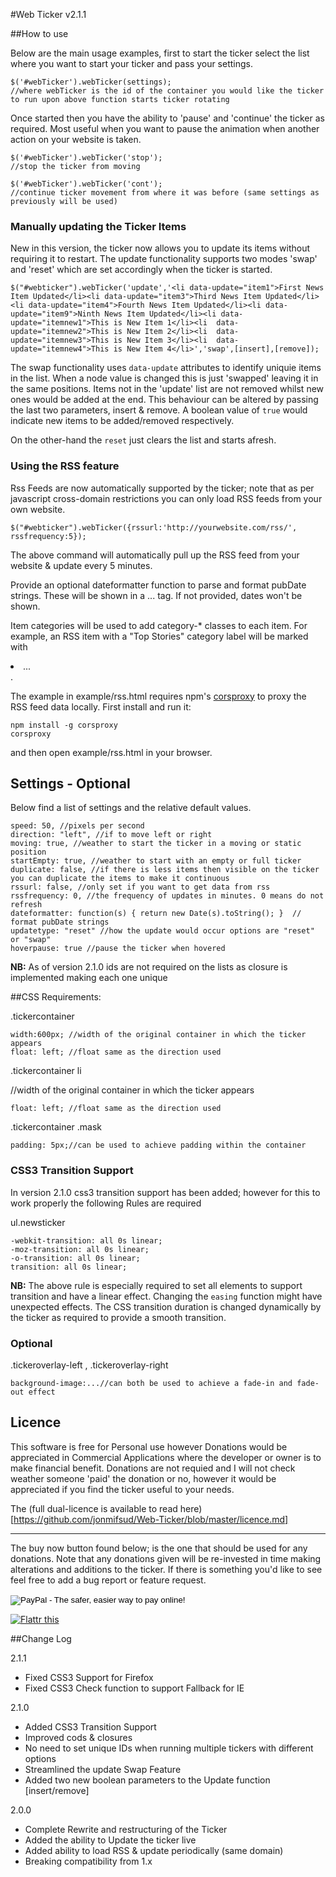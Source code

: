 #Web Ticker v2.1.1

##How to use

Below are the main usage examples, first to start the ticker select the list where you want to start your ticker and pass your settings.

	$('#webTicker').webTicker(settings);
	//where webTicker is the id of the container you would like the ticker to run upon above function starts ticker rotating

Once started then you have the ability to 'pause' and 'continue' the ticker as required. Most useful when you want to pause the animation when another action on your website is taken.

	$('#webTicker').webTicker('stop');
	//stop the ticker from moving

	$('#webTicker').webTicker('cont');
	//continue ticker movement from where it was before (same settings as previously will be used)

### Manually updating the Ticker Items

New in this version, the ticker now allows you to update its items without requiring it to restart.
The update functionality supports two modes 'swap' and 'reset' which are set accordingly when the ticker is started.

	$("#webticker").webTicker('update','<li data-update="item1">First News Item Updated</li><li data-update="item3">Third News Item Updated</li><li data-update="item4">Fourth News Item Updated</li><li data-update="item9">Ninth News Item Updated</li><li data-update="itemnew1">This is New Item 1</li><li  data-update="itemnew2">This is New Item 2</li><li  data-update="itemnew3">This is New Item 3</li><li  data-update="itemnew4">This is New Item 4</li>','swap',[insert],[remove]);

The swap functionality uses `data-update` attributes to identify uniquie items in the list.
When a node value is changed this is just 'swapped' leaving it in the same positions.
Items not in the 'update' list are not removed whilst new ones would be added at the end.
This behaviour can be altered by passing the last two parameters, insert & remove.
A boolean value of `true` would indicate new items to be added/removed respectively.

On the other-hand the `reset` just clears the list and starts afresh.

### Using the RSS feature

Rss Feeds are now automatically supported by the ticker; note that as per javascript cross-domain restrictions you can only load RSS feeds from your own website.

	$("#webticker").webTicker({rssurl:'http://yourwebsite.com/rss/', rssfrequency:5});

The above command will automatically pull up the RSS feed from your website & update every 5 minutes.

Provide an optional dateformatter function to parse and format pubDate strings.  These will be shown in a
<span class='pubdate'>...</span> tag.  If not provided, dates won't be shown.

Item categories will be used to add category-* classes to each item. For example, an RSS item with a
"Top Stories" category label will be marked with <li class="category-top-stories"> ... </li>.

The example in example/rss.html requires npm's [corsproxy](https://www.npmjs.com/package/corsproxy) to proxy the RSS feed data locally.  First install and run it:

	npm install -g corsproxy
	corsproxy

and then open example/rss.html in your browser.


## Settings - Optional

Below find a list of settings and the relative default values.

	speed: 50, //pixels per second
	direction: "left", //if to move left or right
	moving: true, //weather to start the ticker in a moving or static position
	startEmpty: true, //weather to start with an empty or full ticker
	duplicate: false, //if there is less items then visible on the ticker you can duplicate the items to make it continuous
	rssurl: false, //only set if you want to get data from rss
	rssfrequency: 0, //the frequency of updates in minutes. 0 means do not refresh
	dateformatter: function(s) { return new Date(s).toString(); }  // format pubDate strings
	updatetype: "reset" //how the update would occur options are "reset" or "swap"
	hoverpause: true //pause the ticker when hovered

**NB:** As of version 2.1.0 ids are not required on the lists as closure is implemented making each one unique

##CSS Requirements:

.tickercontainer

	width:600px; //width of the original container in which the ticker appears
	float: left; //float same as the direction used


.tickercontainer li

//width of the original container in which the ticker appears

	float: left; //float same as the direction used

.tickercontainer .mask

	padding: 5px;//can be used to achieve padding within the container

### CSS3 Transition Support

In version 2.1.0 css3 transition support has been added; however for this to work properly the following Rules are required

ul.newsticker

	-webkit-transition: all 0s linear;
	-moz-transition: all 0s linear;
	-o-transition: all 0s linear;
	transition: all 0s linear;

**NB:** The above rule is especially required to set all elements to support transition and have a linear effect. Changing the `easing` function might have unexpected effects. The CSS transition duration is changed dynamically by the ticker as required to provide a smooth transition.

### Optional

.tickeroverlay-left , .tickeroverlay-right

	background-image:...//can both be used to achieve a fade-in and fade-out effect

## Licence

This software is free for Personal use however Donations would be appreciated in Commercial Applications where the developer or owner is to make financial benefit.
Donations are not requied and I will not check weather someone 'paid' the donation or no, however it would be appreciated if you find the ticker useful to your needs.

The (full dual-licence is available to read here)[https://github.com/jonmifsud/Web-Ticker/blob/master/licence.md]

-------------

The buy now button found below; is the one that should be used for any donations.
Note that any donations given will be re-invested in time making alterations and additions to the ticker.
If there is something you'd like to see feel free to add a bug report or feature request.

<form action="https://www.paypal.com/cgi-bin/webscr" method="post">
<input type="hidden" name="cmd" value="_s-xclick">
<input type="hidden" name="hosted_button_id" value="NYPE2HLXLCMA4">
<input type="image" src="https://www.paypalobjects.com/en_US/i/btn/btn_buynow_SM.gif" border="0" name="submit" alt="PayPal - The safer, easier way to pay online!">
<img alt="" border="0" src="https://www.paypalobjects.com/en_US/i/scr/pixel.gif" width="1" height="1">
</form>

<a href="http://flattr.com/thing/1357511/jQuery-Web-Ticker" target="_blank"><img src="http://api.flattr.com/button/flattr-badge-large.png" alt="Flattr this" title="Flattr this" border="0" /></a>

##Change Log

2.1.1

 - Fixed CSS3 Support for Firefox
 - Fixed CSS3 Check function to support Fallback for IE

2.1.0

 - Added CSS3 Transition Support
 - Improved cods & closures
 - No need to set unique IDs when running multiple tickers with different options
 - Streamlined the update Swap Feature
 - Added two new boolean parameters to the Update function [insert/remove]

2.0.0

 - Complete Rewrite and restructuring of the Ticker
 - Added the ability to Update the ticker live
 - Added ability to load RSS & update periodically (same domain)
 - Breaking compatibility from 1.x

